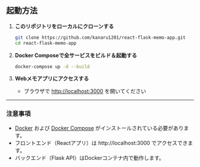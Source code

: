 ## 起動方法

1. **このリポジトリをローカルにクローンする**
    ```bash
    git clone https://github.com/kanaru1201/react-flask-memo-app.git
    cd react-flask-memo-app
    ```

2. **Docker Composeで全サービスをビルド＆起動する**
    ```bash
    docker-compose up -d --build
    ```

3. **Webメモアプリにアクセスする**
    - ブラウザで [http://localhost:3000](http://localhost:3000) を開いてください

---

### 注意事項

- [Docker](https://www.docker.com/) および [Docker Compose](https://docs.docker.com/compose/) がインストールされている必要があります。
- フロントエンド（Reactアプリ）は http://localhost:3000 でアクセスできます。
- バックエンド（Flask API）はDockerコンテナ内で動作します。
